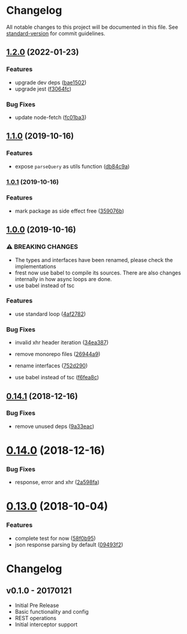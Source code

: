 # Changelog

All notable changes to this project will be documented in this file. See [standard-version](https://github.com/conventional-changelog/standard-version) for commit guidelines.

## [1.2.0](https://github.com/panjiesw/frest/compare/v1.1.0...v1.2.0) (2022-01-23)


### Features

* upgrade dev deps ([bae1502](https://github.com/panjiesw/frest/commit/bae1502e27f64eb21dcc3ce8291cd94c87c448b0))
* upgrade jest ([f3064fc](https://github.com/panjiesw/frest/commit/f3064fc46a3b5ce9d6e47da7b26127ac94dd61ed))


### Bug Fixes

* update node-fetch ([fc01ba3](https://github.com/panjiesw/frest/commit/fc01ba3f72e992412cdc97c0092606004e06a54a))

## [1.1.0](https://github.com/panjiesw/frest/compare/v1.0.1...v1.1.0) (2019-10-16)


### Features

* expose `parseQuery` as utils function ([db84c9a](https://github.com/panjiesw/frest/commit/db84c9a2b339feb5dcc6ff00e493e4b2e0439bf4))

### [1.0.1](https://github.com/panjiesw/frest/compare/v1.0.0...v1.0.1) (2019-10-16)


### Features

* mark package as side effect free ([359076b](https://github.com/panjiesw/frest/commit/359076bc064d24af727fea13cd157180a5032329))

## [1.0.0](https://github.com/panjiesw/frest/compare/v0.14.1...v1.0.0) (2019-10-16)


### ⚠ BREAKING CHANGES

* The types and interfaces have been renamed, please check the implementations
* frest now use babel to compile its sources. There are also changes internally in how async loops are done.
* use babel instead of tsc

### Features

* use standard loop ([4af2782](https://github.com/panjiesw/frest/commit/4af27824899a7ff0e4430917f26258e43b7e63ca))


### Bug Fixes

* invalid xhr header iteration ([34ea387](https://github.com/panjiesw/frest/commit/34ea3877239e73ca352701ee4b744b3d0c1f756d))


* remove monorepo files ([26944a9](https://github.com/panjiesw/frest/commit/26944a9fea0ba8f5f0251301d33b992e4ea7c21c))
* rename interfaces ([752d290](https://github.com/panjiesw/frest/commit/752d290a238443011701482f670e0c94614127b6))
* use babel instead of tsc ([f6fea8c](https://github.com/panjiesw/frest/commit/f6fea8cfaeb78668f86662110bbf3ddc622315a0))

<a name="0.14.1"></a>
## [0.14.1](https://github.com/panjiesw/frest/compare/v0.14.0...v0.14.1) (2018-12-16)


### Bug Fixes

* remove unused deps ([9a33eac](https://github.com/panjiesw/frest/commit/9a33eac))





<a name="0.14.0"></a>
# [0.14.0](https://github.com/panjiesw/frest/compare/v0.13.0...v0.14.0) (2018-12-16)


### Bug Fixes

* response, error and xhr ([2a598fa](https://github.com/panjiesw/frest/commit/2a598fa))





<a name="0.13.0"></a>
# [0.13.0](https://github.com/panjiesw/frest/compare/v0.12.1...v0.13.0) (2018-10-04)


### Features

* complete test for now ([58f0b95](https://github.com/panjiesw/frest/commit/58f0b95))
* json response parsing by default ([09493f2](https://github.com/panjiesw/frest/commit/09493f2))





# Changelog

## v0.1.0 - 20170121

- Initial Pre Release
- Basic functionality and config
- REST operations
- Initial interceptor support
